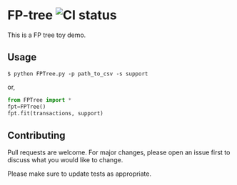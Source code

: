 # FP-tree ![CI status](https://img.shields.io/badge/build-passing-brightgreen.svg)
This is a FP tree toy demo.

## Usage

```
$ python FPTree.py -p path_to_csv -s support
```

or,

```python
from FPTree import *
fpt=FPTree()
fpt.fit(transactions, support)
```



## Contributing
Pull requests are welcome. For major changes, please open an issue first to discuss what you would like to change.

Please make sure to update tests as appropriate.
